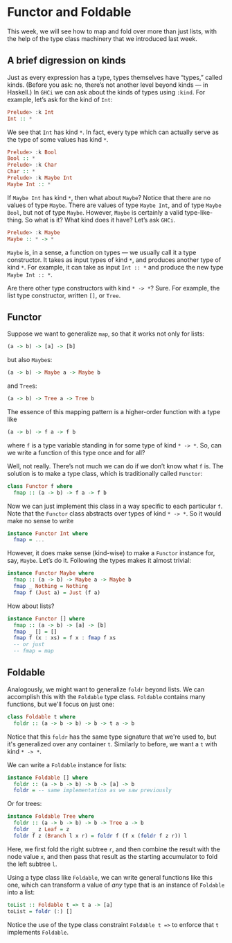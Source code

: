 # Functor and Foldable

This week, we will see how to map and fold over more than just lists, with the
help of the type class machinery that we introduced last week.

## A brief digression on kinds

Just as every expression has a type, types themselves have “types,” called
kinds. (Before you ask: no, there’s not another level beyond kinds — in
Haskell.) In `GHCi` we can ask about the kinds of types using `:kind`. For
example, let’s ask for the kind of `Int`:

```Haskell
Prelude> :k Int
Int :: *
```

We see that `Int` has kind `*`. In fact, every type which can actually serve as
the type of some values has kind `*`.

```Haskell
Prelude> :k Bool
Bool :: *
Prelude> :k Char
Char :: *
Prelude> :k Maybe Int
Maybe Int :: *
```

If `Maybe Int` has kind `*`, then what about `Maybe`? Notice that there are no values of type `Maybe`. There are values of type `Maybe Int`, and of type `Maybe Bool`, but not of type `Maybe`. However, `Maybe` is certainly a valid type-like-thing. So what is it? What kind does it have? Let’s ask `GHCi`.

```Haskell
Prelude> :k Maybe
Maybe :: * -> *
```

`Maybe` is, in a sense, a function on types — we usually call it a type constructor. It takes as input types of kind `*`, and produces another type of kind `*`. For example, it can take as input `Int :: *` and produce the new type `Maybe Int :: *`.

Are there other type constructors with kind `* -> *`? Sure. For example, the list type constructor, written `[]`, or `Tree`.

## Functor

Suppose we want to generalize `map`, so that it works not only for lists:
```Haskell
(a -> b) -> [a] -> [b]
```
but also `Maybe`s: 
```Haskell
(a -> b) -> Maybe a -> Maybe b
```
and `Tree`s:
```Haskell
(a -> b) -> Tree a -> Tree b
```

The essence of this mapping pattern is a higher-order function with a type like

```Haskell
(a -> b) -> f a -> f b
```
where `f` is a type variable standing in for some type of kind `* -> *`. So, can we write a function of this type once and for all?

Well, not really. There’s not much we can do if we don’t know what `f` is. The solution is to make a type class, which is traditionally called `Functor`:

```Haskell
class Functor f where
  fmap :: (a -> b) -> f a -> f b
```

Now we can just implement this class in a way specific to each particular `f`. Note that the `Functor` class abstracts over types of kind `* -> *`. So it would make no sense to write

```Haskell
instance Functor Int where
  fmap = ...
```

However, it does make sense (kind-wise) to make a `Functor` instance for, say, `Maybe`. Let’s do it. Following the types makes it almost trivial:

```Haskell
instance Functor Maybe where
  fmap :: (a -> b) -> Maybe a -> Maybe b
  fmap _ Nothing = Nothing
  fmap f (Just a) = Just (f a)
```

How about lists?

```Haskell
instance Functor [] where
  fmap :: (a -> b) -> [a] -> [b]
  fmap _ [] = []
  fmap f (x : xs) = f x : fmap f xs
  -- or just
  -- fmap = map
```

## Foldable

Analogously, we might want to generalize `foldr` beyond lists. We can accomplish this with the `Foldable` type class. `Foldable` contains many functions, but we'll focus on just one:

```Haskell
class Foldable t where
  foldr :: (a -> b -> b) -> b -> t a -> b
```

Notice that this `foldr` has the same type signature that we're used to, but it's generalized over any container `t`. Similarly to before, we want a `t` with kind `* -> *`.

We can write a `Foldable` instance for lists:

```Haskell
instance Foldable [] where
  foldr :: (a -> b -> b) -> b -> [a] -> b
  foldr = -- same implementation as we saw previously
```

Or for trees: 

```Haskell
instance Foldable Tree where 
  foldr :: (a -> b -> b) -> b -> Tree a -> b
  foldr _ z Leaf = z
  foldr f z (Branch l x r) = foldr f (f x (foldr f z r)) l
```

Here, we first fold the right subtree `r`, and then combine the result with the node value `x`, and then pass that result as the starting accumulator to fold the left subtree `l`.

Using a type class like `Foldable`, we can write general functions like this one, which can transform a value of *any* type that is an instance of `Foldable` into a list:

```Haskell
toList :: Foldable t => t a -> [a]
toList = foldr (:) []
```

Notice the use of the type class constraint `Foldable t =>` to enforce that `t` implements `Foldable`.

